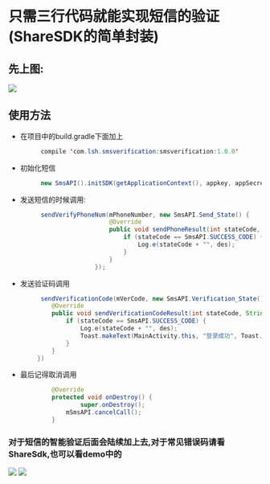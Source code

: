 # 只需三行代码就能实现短信的验证(ShareSDK的简单封装)
## 先上图:
![](http://i.imgur.com/yyf5OY8.png)
## 使用方法
-  在项目中的build.gradle下面加上


```java
		 compile 'com.lsh.smsverification:smsverification:1.0.0'
```

- 初始化短信

```java 
		 new SmsAPI().initSDK(getApplicationContext(), appkey, appSecret)
```

-  发送短信的时候调用:


```java
		 sendVerifyPhoneNum(mPhoneNumber, new SmsAPI.Send_State() {
                            @Override
                            public void sendPhoneResult(int stateCode, String des) {
                                if (stateCode == SmsAPI.SUCCESS_CODE) {
                                    Log.e(stateCode + "", des);
                                }
                            }
                        });
```	


-  发送验证码调用


```java
		 sendVerificationCode(mVerCode, new SmsAPI.Verification_State() {
            @Override
            public void sendVerificationCodeResult(int stateCode, String des) {
                if (stateCode == SmsAPI.SUCCESS_CODE) {
                    Log.e(stateCode + "", des);
                    Toast.makeText(MainActivity.this, "登录成功", Toast.LENGTH_SHORT).show();
                }
            }
        })
```

- 最后记得取消调用

```java
		    @Override
    		protected void onDestroy() {
        			super.onDestroy();
        		mSmsAPI.cancelCall();
    		}
```

### 对于短信的智能验证后面会陆续加上去,对于常见错误码请看ShareSdk,也可以看demo中的
![](http://i.imgur.com/oJO9h5t.png)
![](http://i.imgur.com/VSFrvVF.png)

